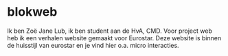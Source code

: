 # blokweb
Ik ben Zoë Jane Lub, ik ben student aan de HvA, CMD. 
Voor project web heb ik een verhalen website gemaakt voor Eurostar. Deze website is binnen de huisstijl van eurostar en je vind hier o.a. micro interacties. 
